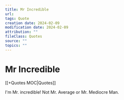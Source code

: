 ```yaml
---
title: Mr Incredible
url: 
tags: Quote
creation date: 2024-02-09
modification date: 2024-02-09
attribution: ""
fileClass: Quotes
source: ""
topics: ""
---
```


# Mr Incredible

[[+Quotes MOC|Quotes]]

I'm Mr. incredible! Not Mr. Average or Mr. Mediocre Man.
